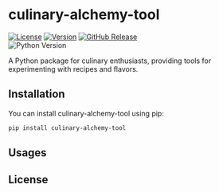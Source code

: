 # culinary-alchemy-tool
[![License](https://img.shields.io/badge/license-MIT-blue.svg)](https://opensource.org/licenses/MIT)
[![Version](https://badge.fury.io/gh/culinary-alchemy-tool%2FHyde.svg)](https://badge.fury.io/gh/culinary-alchemy-tool%2FHyde)
[![GitHub Release](https://img.shields.io/github/release/tterb/PlayMusic.svg?style=flat)]()  
![Python Version](https://img.shields.io/badge/Python-3.12%2B-blue)


A Python package for culinary enthusiasts, providing tools for experimenting with recipes and flavors.

## Installation

You can install culinary-alchemy-tool using pip:

```bash
pip install culinary-alchemy-tool
```

## Usages

## License

